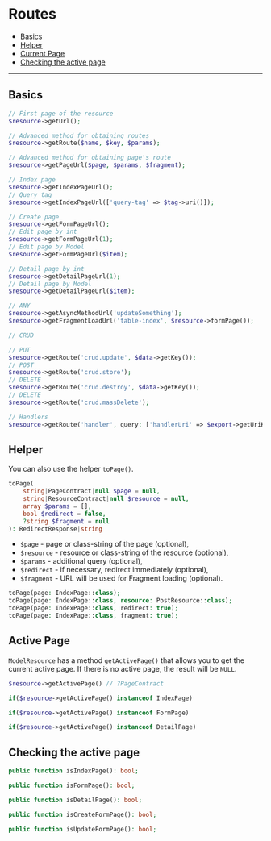 # Routes

- [Basics](#basics)
- [Helper](#helper)
- [Current Page](#active-page)
- [Checking the active page](#is-page)

---

<a name="basics"></a>
## Basics

```php
// First page of the resource
$resource->getUrl();

// Advanced method for obtaining routes
$resource->getRoute($name, $key, $params);

// Advanced method for obtaining page's route
$resource->getPageUrl($page, $params, $fragment);

// Index page
$resource->getIndexPageUrl();
// Query tag
$resource->getIndexPageUrl(['query-tag' => $tag->uri()]);

// Create page
$resource->getFormPageUrl();
// Edit page by int
$resource->getFormPageUrl(1);
// Edit page by Model
$resource->getFormPageUrl($item);

// Detail page by int
$resource->getDetailPageUrl(1);
// Detail page by Model
$resource->getDetailPageUrl($item);

// ANY
$resource->getAsyncMethodUrl('updateSomething');
$resource->getFragmentLoadUrl('table-index', $resource->formPage());

// CRUD

// PUT
$resource->getRoute('crud.update', $data->getKey());
// POST
$resource->getRoute('crud.store');
// DELETE
$resource->getRoute('crud.destroy', $data->getKey());
// DELETE
$resource->getRoute('crud.massDelete');

// Handlers
$resource->getRoute('handler', query: ['handlerUri' => $export->getUriKey()]);
```

<a name="helper"></a>
## Helper
You can also use the helper `toPage()`.

```php
toPage(
    string|PageContract|null $page = null,
    string|ResourceContract|null $resource = null,
    array $params = [],
    bool $redirect = false,
    ?string $fragment = null
): RedirectResponse|string
```

- `$page` - page or class-string of the page (optional),
- `$resource` - resource or class-string of the resource (optional),
- `$params` - additional query (optional),
- `$redirect` - if necessary, redirect immediately (optional),
- `$fragment` - URL will be used for Fragment loading (optional).

```php
toPage(page: IndexPage::class);
toPage(page: IndexPage::class, resource: PostResource::class);
toPage(page: IndexPage::class, redirect: true);
toPage(page: IndexPage::class, fragment: true);
```

<a name="active-page"></a>
## Active Page

`ModelResource` has a method `getActivePage()` that allows you to get the current active page.
If there is no active page, the result will be `NULL`.

```php
$resource->getActivePage() // ?PageContract

if($resource->getActivePage() instanceof IndexPage)

if($resource->getActivePage() instanceof FormPage)

if($resource->getActivePage() instanceof DetailPage)
```

<a name="is-page"></a>
## Checking the active page

```php
public function isIndexPage(): bool;

public function isFormPage(): bool;

public function isDetailPage(): bool;

public function isCreateFormPage(): bool;

public function isUpdateFormPage(): bool;
```
